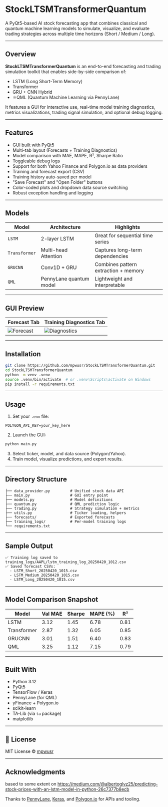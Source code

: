 # StockLTSMTransformerQuantum

A PyQt5-based AI stock forecasting app that combines classical and quantum machine learning models to simulate, visualize, and evaluate trading strategies across multiple time horizons (Short / Medium / Long).

---

## Overview

**StockLTSMTransformerQuantum** is an end-to-end forecasting and trading simulation toolkit that enables side-by-side comparison of:

- LSTM (Long Short-Term Memory)
- Transformer
- GRU + CNN Hybrid
- ⚛QML (Quantum Machine Learning via PennyLane)

It features a GUI for interactive use, real-time model training diagnostics, metrics visualizations, trading signal simulation, and optional debug logging.

---

## Features

- GUI built with PyQt5
- Multi-tab layout (Forecasts + Training Diagnostics)
- Model comparison with MAE, MAPE, R², Sharpe Ratio
- Toggleable debug logs
- Support for both Yahoo Finance and Polygon.io as data providers
- Training and forecast export (CSV)
- Training history auto-saved per model
- "Save Forecast" and "Open Folder" buttons
- Color-coded plots and dropdown data source switching
- Robust exception handling and logging

---

## Models

| Model        | Architecture             | Highlights                       |
|--------------|--------------------------|-----------------------------------|
| `LSTM`       | 2-layer LSTM             | Great for sequential time series |
| `Transformer`| Multi-head Attention     | Captures long-term dependencies  |
| `GRUCNN`     | Conv1D + GRU             | Combines pattern extraction + memory |
| `QML`        | PennyLane quantum model  | Lightweight and interpretable    |

---

## GUI Preview

| Forecast Tab                          | Training Diagnostics Tab            |
|--------------------------------------|-------------------------------------|
| ![Forecast](assets/forecast_sample.png) | ![Diagnostics](assets/diagnostics_sample.png) |

---

## Installation

```bash
git clone https://github.com/mpwusr/StockLTSMTransformerQuantum.git
cd StockLTSMTransformerQuantum
python -m venv .venv
source .venv/bin/activate  # or .venv\Scripts\activate on Windows
pip install -r requirements.txt
```

---

## Usage

1. Set your `.env` file:

```
POLYGON_API_KEY=your_key_here
```

2. Launch the GUI:

```bash
python main.py
```

3. Select ticker, model, and data source (Polygon/Yahoo).
4. Train model, visualize predictions, and export results.

---

## Directory Structure

```
├── data_provider.py         # Unified stock data API
├── main.py                  # GUI entry point
├── models.py                # Model definitions
├── quantum.py               # QML prediction logic
├── trading.py               # Strategy simulation + metrics
├── utils.py                 # Ticker loading, helpers
├── forecasts/               # Exported forecasts
├── training_logs/           # Per-model training logs
└── requirements.txt
```

---

## Sample Output

```text
✅ Training log saved to training_logs/AAPL/lstm_training_log_20250420_1012.csv
✅ Saved forecast CSVs:
  - LSTM_Short_20250420_1015.csv
  - LSTM_Medium_20250420_1015.csv
  - LSTM_Long_20250420_1015.csv
```

---

## Model Comparison Snapshot

| Model      | Val MAE | Sharpe | MAPE (%) | R²     |
|------------|---------|--------|----------|--------|
| LSTM       | 3.12    | 1.45   | 6.78     | 0.81   |
| Transformer| 2.87    | 1.32   | 6.05     | 0.85   |
| GRUCNN     | 3.01    | 1.51   | 6.40     | 0.83   |
| QML        | 3.25    | 1.12   | 7.15     | 0.79   |

---

## Built With

- Python 3.12
- PyQt5
- TensorFlow / Keras
- PennyLane (for QML)
- yFinance + Polygon.io
- scikit-learn
- TA-Lib (via `ta` package)
- matplotlib

---

## 📄 License

MIT License © [mpwusr](https://github.com/mpwusr)

---

## Acknowledgments
based to some extent on https://medium.com/@albertoglvz25/predicting-stock-prices-with-an-lstm-model-in-python-26c7377b8ecb

Thanks to [PennyLane](https://pennylane.ai/), [Keras](https://keras.io/), and [Polygon.io](https://polygon.io/) for APIs and tooling.
